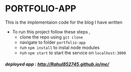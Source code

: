 # PORTFOLIO-APP 
<!-- [![Build Status](https://travis-ci.org/dbarochiya/me.svg?branch=master)](https://travis-ci.org/dbarochiya/me) -->

This is the implementaion code for the blog I have written <!-- '[How to create your portfolio website using React.js](https://medium.freecodecamp.org/portfolio-app-using-react-618814e35843)' -->
- To run this project follow these steps , 
  - clone the repo using `git clone`
  - navigate to folder `portfolio-app`
  - run `npm install` to instal node modules
  - run `npm start` to start the service on `localhost:3000`
    
##### deployed app : http://Rahul852745.github.io/me/
